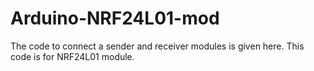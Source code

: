 # Arduino-NRF24L01-mod
The code to connect a sender and receiver modules is given here. This code is for NRF24L01 module.
